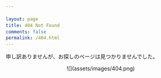 ```yaml
---

layout: page
title: 404 Not Found
comments: false
permalink: /404.html
---
```

申し訳ありませんが、お探しのページは見つかりませんでした。

<div style="text-align:center;">![](assets/images/404.png)

</div>